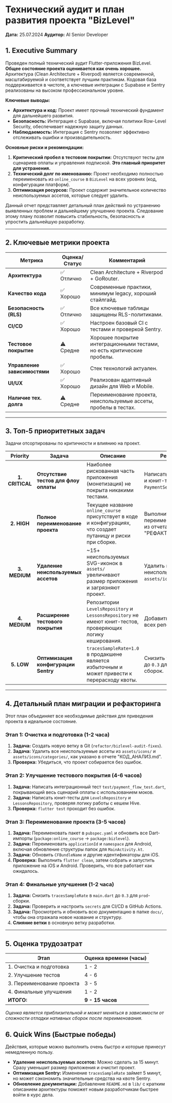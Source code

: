 # Технический аудит и план развития проекта "BizLevel"

**Дата:** 25.07.2024
**Аудитор:** AI Senior Developer

## 1. Executive Summary

Проведен полный технический аудит Flutter-приложения BizLevel. **Общее состояние проекта оценивается как очень хорошее.** Архитектура (Clean Architecture + Riverpod) является современной, масштабируемой и соответствует лучшим практикам. Кодовая база поддерживается в чистоте, а ключевые интеграции с Supabase и Sentry реализованы на высоком профессиональном уровне.

**Ключевые выводы:**
- **Архитектура и код:** Проект имеет прочный технический фундамент для дальнейшего развития.
- **Безопасность:** Интеграция с Supabase, включая политики Row-Level Security, обеспечивает надежную защиту данных.
- **Наблюдаемость:** Интеграция с Sentry позволяет эффективно отслеживать ошибки и производительность.

**Основные риски и рекомендации:**
1.  **Критический пробел в тестовом покрытии:** Отсутствуют тесты для сценариев оплаты и управления подпиской. **Это главный приоритет для устранения.**
2.  **Технический долг по именованию:** Проект необходимо полностью переименовать из `online_course` в `BizLevel` на всех уровнях (код, конфигурации платформ).
3.  **Оптимизация ресурсов:** Проект содержит значительное количество неиспользуемых ассетов, которые следует удалить.

Данный отчет представляет детальный план действий по устранению выявленных проблем и дальнейшему улучшению проекта. Следование этому плану позволит повысить стабильность, безопасность и упростить дальнейшую разработку.

---

## 2. Ключевые метрики проекта

| Метрика                      | Оценка/Статус                                     | Комментарий                                                                 |
| ------------------------------ | ------------------------------------------------- | --------------------------------------------------------------------------- |
| **Архитектура**                | ✅ Отлично                                        | Clean Architecture + Riverpod + GoRouter.                                   |
| **Качество кода**              | ✅ Хорошо                                         | Современные практики, минимум legacy, хороший стайлгайд.                      |
| **Безопасность (RLS)**         | ✅ Отлично                                        | Все ключевые таблицы защищены RLS-политиками.                               |
| **CI/CD**                      | ✅ Хорошо                                         | Настроен базовый CI с тестами и проверкой Sentry.                           |
| **Тестовое покрытие**          | ⚠️ Средне                                        | Хорошее покрытие интеграционными тестами, но есть критические пробелы.      |
| **Управление зависимостями**   | ✅ Хорошо                                         | Стек технологий актуален.                                                   |
| **UI/UX**                      | ✅ Хорошо                                         | Реализован адаптивный дизайн для Web и Mobile.                              |
| **Наличие тех. долга**         | ⚠️ Средне                                        | Переименование проекта, неиспользуемые ассеты, пробелы в тестах.            |

---

## 3. Топ-5 приоритетных задач

Задачи отсортированы по критичности и влиянию на проект.

| Priority | Задача                                           | Описание                                                                                                   | Рекомендация                                                              |
| :------: | ------------------------------------------------ | ---------------------------------------------------------------------------------------------------------- | ------------------------------------------------------------------------- |
| **1. CRITICAL** | **Отсутствие тестов для флоу оплаты**        | Наиболее рискованная часть приложения (монетизация) не покрыта никакими тестами.                           | Написать интеграционные и юнит-тесты для `PaymentService` и UI оплаты.     |
| **2. HIGH**     | **Полное переименование проекта**        | Текущее название `online_course` присутствует в коде и конфигурациях, что создает путаницу и риски при сборке. | Выполнить переименование по плану из отчета "РЕФАКТОРИНГ_ПЛАН.md".        |
| **3. MEDIUM**   | **Удаление неиспользуемых ассетов**      | ~15+ неиспользуемых SVG-иконок в `assets/` увеличивают размер приложения и загрязняют проект.                 | Удалить все неиспользуемые файлы из `assets/icons/`.                       |
| **4. MEDIUM**   | **Расширение тестового покрытия**        | Репозитории `LevelsRepository` и `LessonsRepository` не имеют юнит-тестов, проверяющих логику кеширования.    | Добавить юнит-тесты для всех репозиториев.                                |
| **5. LOW**      | **Оптимизация конфигурации Sentry**      | `tracesSampleRate=1.0` в продакшене является избыточным и может привести к перерасходу квоты.              | Снизить `tracesSampleRate` до `0.3` для production-сборок.                 |

---

## 4. Детальный план миграции и рефакторинга

Этот план объединяет все необходимые действия для приведения проекта в идеальное состояние.

### **Этап 1: Очистка и подготовка (1-2 часа)**
1.  **Задача:** Создать новую ветку в Git (`refactor/bizlevel-audit-fixes`).
2.  **Задача:** Удалить все неиспользуемые ассеты из `assets/icons/` и `assets/icons/categories/`, как указано в отчете "КОД_АНАЛИЗ.md".
3.  **Проверка:** Убедиться, что проект собирается без ошибок.

### **Этап 2: Улучшение тестового покрытия (4-6 часов)**
1.  **Задача:** Написать интеграционный тест `test/payment_flow_test.dart`, покрывающий весь сценарий оплаты с использованием моков.
2.  **Задача:** Написать юнит-тесты для `LevelsRepository` и `LessonsRepository`, проверяя логику работы с кешем Hive.
3.  **Проверка:** `flutter test` проходит без ошибок.

### **Этап 3: Переименование проекта (3-5 часов)**
1.  **Задача:** Переименовать пакет в `pubspec.yaml` и обновить все Dart-импорты (`package:online_course` -> `package:bizlevel`).
2.  **Задача:** Переименовать `applicationId` и `namespace` для Android, включая обновление структуры папок для `MainActivity.kt`.
3.  **Задача:** Обновить `CFBundleName` и другие идентификаторы для iOS.
4.  **Проверка:** Выполнить `flutter clean`, затем собрать и запустить приложение на iOS и Android. Проверить, что все работает как ожидалось.

### **Этап 4: Финальные улучшения (1-2 часа)**
1.  **Задача:** Снизить `tracesSampleRate` в `main.dart` до `0.3` для `prod`-сборки.
2.  **Задача:** Проверить и настроить `secrets` для CI/CD в GitHub Actions.
3.  **Задача:** Просмотреть и обновить всю документацию в папке `docs/`, чтобы она отражала новое название и структуру.
4.  **Слияние ветки** в основную ветку разработки.

---

## 5. Оценка трудозатрат

| Этап                         | Оценка времени (часы) |
| ---------------------------- | --------------------- |
| 1. Очистка и подготовка      | 1 - 2                 |
| 2. Улучшение тестов          | 4 - 6                 |
| 3. Переименование проекта    | 3 - 5                 |
| 4. Финальные улучшения       | 1 - 2                 |
| **ИТОГО:**                   | **9 - 15 часов**      |

*Оценка является приблизительной и может меняться в зависимости от сложности отладки нативных сборок после переименования.*

## 6. Quick Wins (Быстрые победы)

Действия, которые можно выполнить очень быстро и которые принесут немедленную пользу.

- **Удаление неиспользуемых ассетов:** Можно сделать за 15 минут. Сразу уменьшит размер приложения и очистит проект.
- **Оптимизация Sentry:** Изменение `tracesSampleRate` займет 5 минут, но может сэкономить значительные средства на квоте Sentry.
- **Обновление документации:** Добавление `README.md` в `lib/` с кратким описанием архитектуры поможет новым разработчикам быстрее войти в курс дела. 